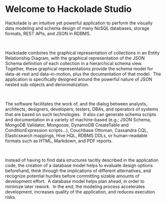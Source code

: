 # Welcome to Hackolade Studio

Hackolade is an intuitive yet powerful application to perform the visually data modeling and schema design of many NoSQL databases, storage formats, REST APIs, and JSON in RDBMS.

&nbsp;

Hackolade combines the graphical representation of collections in an Entity Relationship Diagram, with the graphical representation of the JSON Schema definition of each collection in a hierarchical schema view.&nbsp; Together, these graphical representations provide the schema model for data-at-rest and data-in-motion, plus the documentation of that model.&nbsp; The application is specifically designed around the powerful nature of JSON nested sub-objects and denormalization.

&nbsp;

The software facilitates the work of, and the dialog between analysts, architects, designers, developers, testers, DBAs, and operators of systems that are based on such technologies.&nbsp; It also can generate schema scripts and documentation in a variety of machine-based (e.g.; JSON Schema, MongoDB Validator, Mongoose, DynamoDB CreateTable and ConditionExpression scripts...), Couchbase Ottoman, Cassandra CQL, Elasticsearch mappings, Hive HQL, RDBMS DDLs, or human-readable formats such as HTML, Markdown, and PDF reports.

&nbsp;

Instead of having to find data structures tacitly described in the application code, the creation of a database model helps to evaluate design options beforehand, think through the implications of different alternatives, and recognize potential hurdles before committing sizable amounts of development effort.&nbsp; A database model helps plan ahead, in order to minimize later rework.&nbsp; In the end, the modeling process accelerates development, increases quality of the application, and reduces execution risks.

